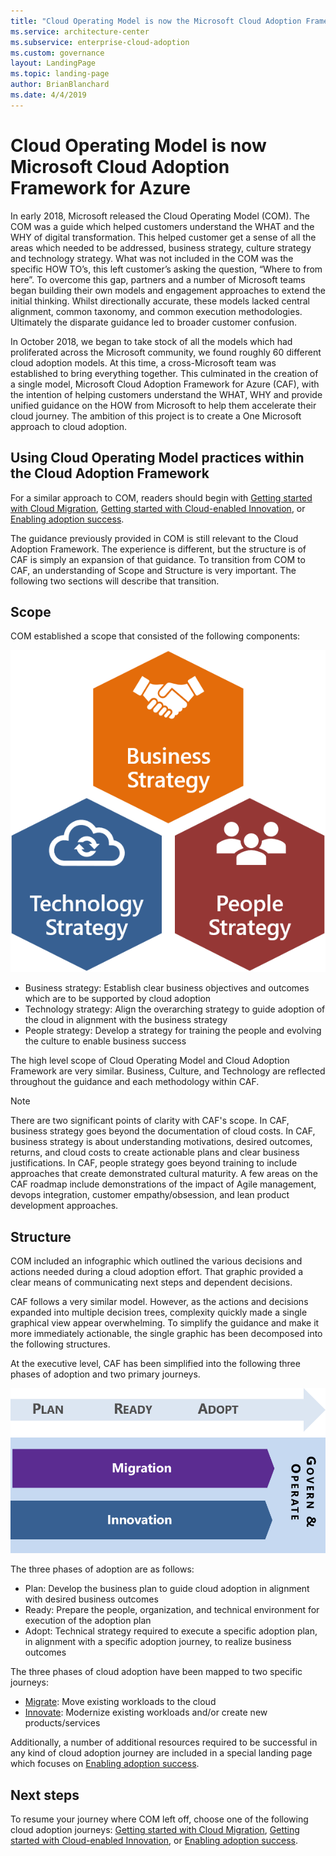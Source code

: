 ```yaml
---
title: "Cloud Operating Model is now the Microsoft Cloud Adoption Framework for Azure"
ms.service: architecture-center
ms.subservice: enterprise-cloud-adoption
ms.custom: governance
layout: LandingPage
ms.topic: landing-page
author: BrianBlanchard
ms.date: 4/4/2019
---
```


# Cloud Operating Model is now Microsoft Cloud Adoption Framework for Azure

In early 2018, Microsoft released the Cloud Operating Model (COM). The COM was a guide which helped customers understand the WHAT and the WHY of digital transformation. This helped customer get a sense of all the areas which needed to be addressed, business strategy, culture strategy and technology strategy. What was not included in the COM was the specific HOW TO’s, this left customer’s asking the question, “Where to from here”. To overcome this gap, partners and a number of Microsoft teams began building their own models and engagement approaches to extend the initial thinking. Whilst directionally accurate, these models lacked central alignment, common taxonomy, and common execution methodologies. Ultimately the disparate guidance led to broader customer confusion.

In October 2018, we began to take stock of all the models which had proliferated across the Microsoft community, we found roughly 60 different cloud adoption models. At this time, a cross-Microsoft team was established to bring everything together. This culminated in the creation of a single model, Microsoft Cloud Adoption Framework for Azure (CAF), with the intention of helping customers understand the WHAT, WHY and provide unified guidance on the HOW from Microsoft to help them accelerate their cloud journey. The ambition of this project is to create a One Microsoft approach to cloud adoption.

## Using Cloud Operating Model practices within the Cloud Adoption Framework

For a similar approach to COM, readers should begin with [Getting started with Cloud Migration](../getting-started/migrate.md), [Getting started with Cloud-enabled Innovation](../getting-started/innovate.md), or [Enabling adoption success](../getting-started/enable.md).

The guidance previously provided in COM is still relevant to the Cloud Adoption Framework. The experience is different, but the structure is of CAF is simply an expansion of that guidance. To transition from COM to CAF, an understanding of Scope and Structure is very important. The following two sections will describe that transition.

## Scope

COM established a scope that consisted of the following components:

![Scope of the Cloud Adoption Framework](../_images/caf-scope.png)

* Business strategy: Establish clear business objectives and outcomes which are to be supported by cloud adoption
* Technology strategy: Align the overarching strategy to guide adoption of the cloud in alignment with the business strategy
* People strategy: Develop a strategy for training the people and evolving the culture to enable business success

The high level scope of Cloud Operating Model and Cloud Adoption Framework are very similar. Business, Culture, and Technology are reflected throughout the guidance and each methodology within CAF.

> [!NOTE]
> There are two significant points of clarity with CAF's scope. In CAF, business strategy goes beyond the documentation of cloud costs. In CAF, business strategy is about understanding motivations, desired outcomes, returns, and cloud costs to create actionable plans and clear business justifications. In CAF, people strategy goes beyond training to include approaches that create demonstrated cultural maturity. A few areas on the CAF roadmap include demonstrations of the impact of Agile management, devops integration, customer empathy/obsession, and lean product development approaches.

## Structure

COM included an infographic which outlined the various decisions and actions needed during a cloud adoption effort. That graphic provided a clear means of communicating next steps and dependent decisions.

CAF follows a very similar model. However, as the actions and decisions expanded into multiple decision trees, complexity quickly made a single graphical view appear overwhelming. To simplify the guidance and make it more immediately actionable, the single graphic has been decomposed into the following structures.

At the executive level, CAF has been simplified into the following three phases of adoption and two primary journeys.

![Executive level structure of the Cloud Adoption Framework](../_images/caf-structure.png)

The three phases of adoption are as follows:

* Plan: Develop the business plan to guide cloud adoption in alignment with desired business outcomes
* Ready: Prepare the people, organization, and technical environment for execution of the adoption plan
* Adopt: Technical strategy required to execute a specific adoption plan, in alignment with a specific adoption journey, to realize business outcomes

The three phases of cloud adoption have been mapped to two specific journeys:

* [Migrate](../getting-started/migrate.md): Move existing workloads to the cloud
* [Innovate](../getting-started/innovate.md): Modernize existing workloads and/or create new products/services

Additionally, a number of additional resources required to be successful in any kind of cloud adoption journey are included in a special landing page which focuses on [Enabling adoption success](../getting-started/enable.md).

## Next steps

To resume your journey where COM left off, choose one of the following cloud adoption journeys: [Getting started with Cloud Migration](../getting-started/migrate.md), [Getting started with Cloud-enabled Innovation](../getting-started/innovate.md), or [Enabling adoption success](../getting-started/enable.md).